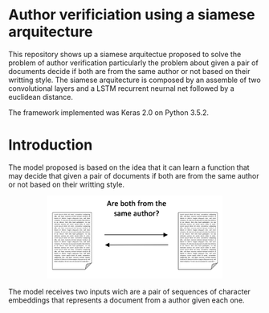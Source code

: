 # Author verificiation using a siamese arquitecture 
This repository shows up a siamese arquitectue proposed to solve the problem of author verification particularly the problem about given a pair of documents decide if both are from the same author or not based on their writting style. The siamese arquitecture is composed by an assemble of two convolutional layers and a LSTM recurrent neurnal net followed by a euclidean distance.

The framework implemented was Keras 2.0 on Python 3.5.2.

# Introduction
The model proposed is based on the idea that it can learn a function that may decide that given a pair of documents if both are from the same author or not based on their writting style.
<p align="center">
  <img src="https://github.com/FernandoLpz/AuthorVerificiation/blob/master/images/verification.png" width="350"/>
</p>
The model receives two inputs wich are a pair of sequences of character embeddings that represents a document from a author given each one. 
